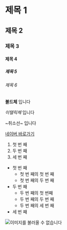 # 제목 1

## 제목 2

### 제목 3

#### 제목 4

##### 제목 5

###### 제목 6  

**볼드체** 입니다

*이텔릭체* 입니다

~취소선~ 입니다  

[네이버 바로가기](https://www.naver.com)

1. 첫 번 째
2. 두 번 째
3. 세 번 째

- 첫 번 째
    - 첫 번 째의 첫 번 째
    - 첫 번 째의 두 번 째
- 두 번 째
    - 두 번 째의 첫 번째
    - 두 번 째의 두 번 째
    - 두 번 째의 세 번 째
- 세 번 째

![이미지를 불러올 수 없습니다](https://www.google.com/search?q=%EA%B0%95%EC%95%84%EC%A7%80&sxsrf=ALeKk03pZA94VpKeRdkRfHoCvwtePe0SOA:1629714793292&tbm=isch&source=iu&ictx=1&fir=Pnsih-XNypQypM%252CsJfuS9E4FniYnM%252C_&vet=1&usg=AI4_-kQIT19S77Vjx_s5rLP3w1UAJwTqGg&sa=X&ved=2ahUKEwiij9va-MbyAhWIHKYKHeGUCzkQ9QF6BAgVEAE#imgrc=Pnsih-XNypQypM)

